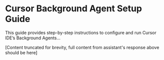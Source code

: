 # Cursor Background Agent Setup Guide

This guide provides step-by-step instructions to configure and run Cursor IDE’s Background Agents...

[Content truncated for brevity, full content from assistant's response above should be here]